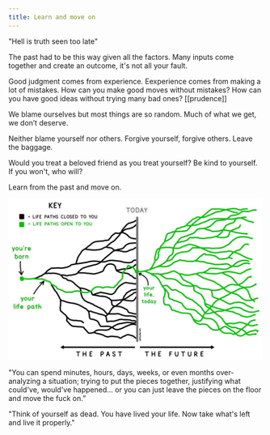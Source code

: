 ```yaml
---
title: Learn and move on 
---
```


"Hell is truth seen too late"

The past had to be this way given all the factors. Many inputs come together and create an outcome, it's not all your fault. 

Good judgment comes from experience. Eexperience comes from making a lot of mistakes. How can you make good moves without mistakes? How can you have good ideas without trying many bad ones? [[prudence]]

We blame ourselves but most things are so random. Much of what we get, we don’t deserve. 

Neither blame yourself nor others. Forgive yourself, forgive others. Leave the baggage. 

Would you treat a beloved friend as you treat yourself? Be kind to yourself. If you won't, who will? 

Learn from the past and move on. 

![](/assets/static/img/life-paths.jpeg)

"You can spend minutes, hours, days, weeks, or even months over-analyzing a situation; trying to put the pieces together, justifying what could've, would've happened... or you can just leave the pieces on the floor and move the fuck on.”


"Think of yourself as dead. You have lived your life. Now take what's left and live it properly."
